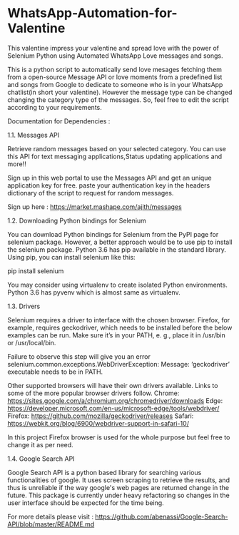 # WhatsApp-Automation-for-Valentine
This valentine impress your valentine and spread love with the power of Selenium Python using Automated WhatsApp Love messages and songs.

This is a python script to automatically send love mesages fetching them from a open-source Message API or love moments from a predefined list and songs from Google to dedicate to someone who is in your WhatsApp chatlist(in short your valentine). However the message type can be changed changing the category type of the messages. So, feel free to edit the script according to your requirements.

Documentation for Dependencies :

1.1. Messages API

Retrieve random messages based on your selected category. You can use this API for text messaging applications,Status updating applications and more!!

Sign up in this web portal to use the Messages API and get an unique application key for free. paste your authentication key in the headers dictionary of the script to request for random messages.

Sign up here : https://market.mashape.com/ajith/messages

1.2. Downloading Python bindings for Selenium

You can download Python bindings for Selenium from the PyPI page for selenium package. However, a better approach would be to use pip to install the selenium package. Python 3.6 has pip available in the standard library. Using pip, you can install selenium like this:

pip install selenium

You may consider using virtualenv to create isolated Python environments. Python 3.6 has pyvenv which is almost same as virtualenv.

1.3. Drivers

Selenium requires a driver to interface with the chosen browser. Firefox, for example, requires geckodriver, which needs to be installed before the below examples can be run. Make sure it’s in your PATH, e. g., place it in /usr/bin or /usr/local/bin.

Failure to observe this step will give you an error selenium.common.exceptions.WebDriverException: Message: ‘geckodriver’ executable needs to be in PATH.

Other supported browsers will have their own drivers available. Links to some of the more popular browser drivers follow.
Chrome: 	https://sites.google.com/a/chromium.org/chromedriver/downloads
Edge: 	https://developer.microsoft.com/en-us/microsoft-edge/tools/webdriver/
Firefox: 	https://github.com/mozilla/geckodriver/releases
Safari: 	https://webkit.org/blog/6900/webdriver-support-in-safari-10/

In this project Firefox browser is used for the whole purpose but feel free to change it as per need. 

1.4. Google Search API

Google Search API is a python based library for searching various functionalities of google. It uses screen scraping to retrieve the results, and thus is unreliable if the way google's web pages are returned change in the future. This package is currently under heavy refactoring so changes in the user interface should be expected for the time being.

For more details please visit : https://github.com/abenassi/Google-Search-API/blob/master/README.md
